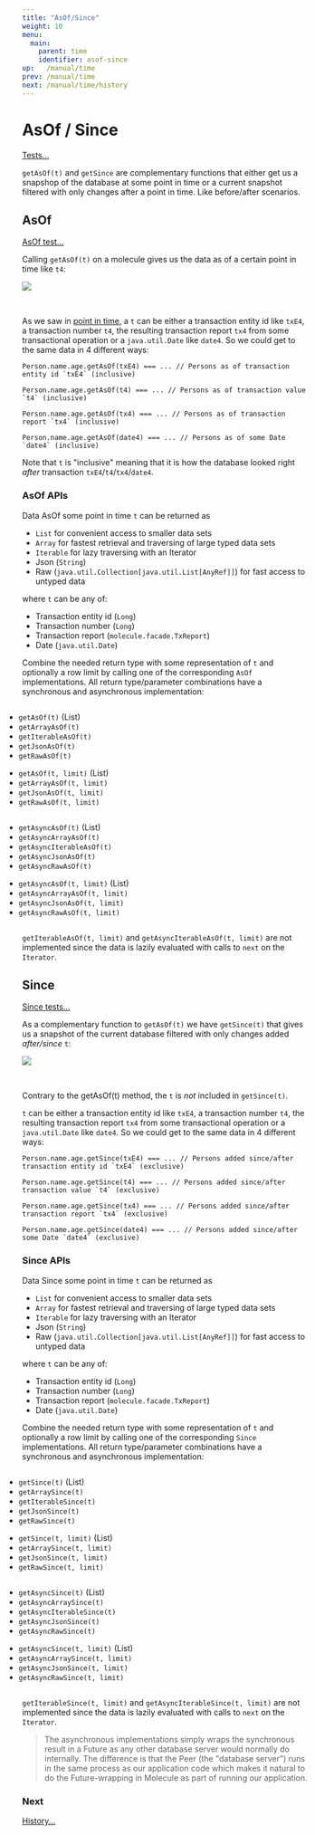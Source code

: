 ```yaml
---
title: "AsOf/Since"
weight: 10
menu:
  main:
    parent: time
    identifier: asof-since
up:   /manual/time
prev: /manual/time
next: /manual/time/history
---
```


# AsOf / Since

[Tests...](https://github.com/scalamolecule/molecule/tree/master/coretests/src/test/scala/molecule/coretests/time)

`getAsOf(t)` and `getSince` are complementary functions that either get us a snapshop of the database at some
point in time or a current snapshot filtered with only changes after a point in time. Like before/after scenarios. 


## AsOf

[AsOf test...](https://github.com/scalamolecule/molecule/blob/master/coretests/src/test/scala/molecule/coretests/time/GetAsOf.scala)

Calling `getAsOf(t)` on a molecule gives us the data as of a certain point in time like `t4`:

![](/img/time/as-of.png)

<br>

As we saw in [point in time](/manual/time#pointintime), a `t` can be either a transaction entity
id like `txE4`, a transaction number `t4`, the resulting transaction report `tx4` from some transactional 
operation or a `java.util.Date` like `date4`. So we could get to the same data in 4 different ways:

```
Person.name.age.getAsOf(txE4) === ... // Persons as of transaction entity id `txE4` (inclusive)
 
Person.name.age.getAsOf(t4) === ... // Persons as of transaction value `t4` (inclusive) 

Person.name.age.getAsOf(tx4) === ... // Persons as of transaction report `tx4` (inclusive) 

Person.name.age.getAsOf(date4) === ... // Persons as of some Date `date4` (inclusive) 
```

Note that `t` is "inclusive" meaning that it is how the database looked right _after_ transaction
`txE4`/`t4`/`tx4`/`date4`.

### AsOf APIs

Data AsOf some point in time `t` can be returned as

- `List` for convenient access to smaller data sets
- `Array` for fastest retrieval and traversing of large typed data sets
- `Iterable` for lazy traversing with an Iterator
- Json (`String`)
- Raw (`java.util.Collection[java.util.List[AnyRef]]`) for fast access to untyped data

where `t` can be any of:

- Transaction entity id (`Long`)
- Transaction number (`Long`)
- Transaction report (`molecule.facade.TxReport`)
- Date (`java.util.Date`)

Combine the needed return type with some representation of `t` and optionally a row limit by calling one of the 
corresponding `AsOf` implementations. All return type/parameter combinations have a synchronous and asynchronous 
implementation:

<div class="container" style="margin-left: -30px">
    <div class="col-sm-3 column ">
        <ul>
            <li><code>getAsOf(t)</code> (List)</li>
            <li><code>getArrayAsOf(t)</code></li>
            <li><code>getIterableAsOf(t)</code></li>
            <li><code>getJsonAsOf(t)</code></li>
            <li><code>getRawAsOf(t)</code></li>
        </ul>
        <ul>
            <li><code>getAsOf(t, limit)</code> (List)</li>
            <li><code>getArrayAsOf(t, limit)</code></li>
            <li><code>getJsonAsOf(t, limit)</code></li>
            <li><code>getRawAsOf(t, limit)</code></li>
        </ul>
    </div>
    <div class="col-sm-5 column ">
        <ul>
            <li><code>getAsyncAsOf(t)</code> (List)</li>
            <li><code>getAsyncArrayAsOf(t)</code></li>
            <li><code>getAsyncIterableAsOf(t)</code></li>
            <li><code>getAsyncJsonAsOf(t)</code></li>
            <li><code>getAsyncRawAsOf(t)</code></li>
        </ul>
        <ul>
            <li><code>getAsyncAsOf(t, limit)</code> (List)</li>
            <li><code>getAsyncArrayAsOf(t, limit)</code></li>
            <li><code>getAsyncJsonAsOf(t, limit)</code></li>
            <li><code>getAsyncRawAsOf(t, limit)</code></li>
        </ul>
    </div>
</div>

`getIterableAsOf(t, limit)` and `getAsyncIterableAsOf(t, limit)` are not implemented since the data is 
lazily evaluated with calls to `next` on the `Iterator`.  


## Since
[Since tests...](https://github.com/scalamolecule/molecule/blob/master/coretests/src/test/scala/molecule/coretests/time/GetSince.scala)

As a complementary function to `getAsOf(t)` we have `getSince(t)` that gives us a snapshot of 
the current database filtered with only changes added _after/since_ `t`:

![](/img/time/since.png)

<br>

Contrary to the getAsOf(t) method, the `t` is _not_ included in `getSince(t)`.

`t` can be either a transaction entity id like `txE4`, a transaction number `t4`, the resulting transaction 
report `tx4` from some transactional operation or a `java.util.Date` like `date4`. So we could get to the same data 
in 4 different ways:

```
Person.name.age.getSince(txE4) === ... // Persons added since/after transaction entity id `txE4` (exclusive)
 
Person.name.age.getSince(t4) === ... // Persons added since/after transaction value `t4` (exclusive) 

Person.name.age.getSince(tx4) === ... // Persons added since/after transaction report `tx4` (exclusive)

Person.name.age.getSince(date4) === ... // Persons added since/after some Date `date4` (exclusive) 
```




### Since APIs

Data Since some point in time `t` can be returned as

- `List` for convenient access to smaller data sets
- `Array` for fastest retrieval and traversing of large typed data sets
- `Iterable` for lazy traversing with an Iterator
- Json (`String`)
- Raw (`java.util.Collection[java.util.List[AnyRef]]`) for fast access to untyped data

where `t` can be any of:

- Transaction entity id (`Long`)
- Transaction number (`Long`)
- Transaction report (`molecule.facade.TxReport`)
- Date (`java.util.Date`)

Combine the needed return type with some representation of `t` and optionally a row limit by calling one of the 
corresponding `Since` implementations. All return type/parameter combinations have a synchronous and asynchronous 
implementation:

<div class="container" style="margin-left: -30px">
    <div class="col-sm-3 column ">
        <ul>
            <li><code>getSince(t)</code> (List)</li>
            <li><code>getArraySince(t)</code></li>
            <li><code>getIterableSince(t)</code></li>
            <li><code>getJsonSince(t)</code></li>
            <li><code>getRawSince(t)</code></li>
        </ul>
        <ul>
            <li><code>getSince(t, limit)</code> (List)</li>
            <li><code>getArraySince(t, limit)</code></li>
            <li><code>getJsonSince(t, limit)</code></li>
            <li><code>getRawSince(t, limit)</code></li>
        </ul>
    </div>
    <div class="col-sm-5 column ">
        <ul>
            <li><code>getAsyncSince(t)</code> (List)</li>
            <li><code>getAsyncArraySince(t)</code></li>
            <li><code>getAsyncIterableSince(t)</code></li>
            <li><code>getAsyncJsonSince(t)</code></li>
            <li><code>getAsyncRawSince(t)</code></li>
        </ul>
        <ul>
            <li><code>getAsyncSince(t, limit)</code> (List)</li>
            <li><code>getAsyncArraySince(t, limit)</code></li>
            <li><code>getAsyncJsonSince(t, limit)</code></li>
            <li><code>getAsyncRawSince(t, limit)</code></li>
        </ul>
    </div>
</div>


`getIterableSince(t, limit)` and `getAsyncIterableSince(t, limit)` are not implemented since the data is 
lazily evaluated with calls to `next` on the `Iterator`.

>The asynchronous implementations simply wraps the synchronous result in a Future as any
>other database server would normally do internally. The difference is that the Peer (the "database server") 
>runs in the same process as our application code which makes it natural to do the Future-wrapping
>in Molecule as part of running our application.

### Next

[History...](/manual/time/history)